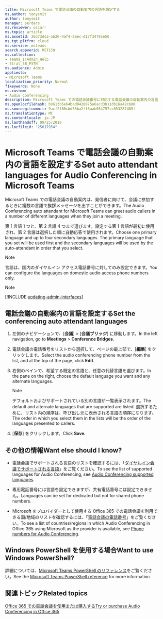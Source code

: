 ```yaml
---
title: Microsoft Teams で電話会議の自動案内の言語を設定する
ms.author: tonysmit
author: tonysmit
manager: serdars
ms.reviewer: oscarr
ms.topic: article
ms.assetid: 26d73dda-ab26-4af4-8aec-d17f3479ae50
ms.tgt.pltfrm: cloud
ms.service: msteams
search.appverid: MET150
ms.collection:
- Teams_ITAdmin_Help
- Strat_SB_PSTN
ms.audience: Admin
appliesto:
- Microsoft Teams
localization_priority: Normal
f1keywords: None
ms.custom:
- Audio Conferencing
description: Microsoft Teams での電話会議番号に対応する電話会議の自動案内の言語を選択する方法を確認します。
ms.openlocfilehash: b9613b5e64bad0428975a6acd3b11db16a42c680
ms.sourcegitcommit: 9acf2f80cbd55ba2ff6aab034757cc053287485f
ms.translationtype: MT
ms.contentlocale: ja-JP
ms.lasthandoff: 09/25/2018
ms.locfileid: "25017954"
---
```

# <a name="set-auto-attendant-languages-for-audio-conferencing-in-microsoft-teams"></a><span data-ttu-id="350c2-103">Microsoft Teams で電話会議の自動案内の言語を設定する</span><span class="sxs-lookup"><span data-stu-id="350c2-103">Set auto attendant languages for Audio Conferencing in Microsoft Teams</span></span>

<span data-ttu-id="350c2-104">Microsoft Teams での電話会議の自動案内は、発信者に向けて、会議に参加するときに複数の言語で挨拶メッセージを出すことができます。</span><span class="sxs-lookup"><span data-stu-id="350c2-104">The Audio Conferencing auto attendant for Microsoft Teams can greet audio callers in a number of different languages when they join a meeting.</span></span>
  
<span data-ttu-id="350c2-p101">第 1 言語 1 つと、第 2 言語 4 つまで選びます。設定する第 1 言語が最初に使用され、第 2 言語は選択した順に自動応答で使用されます。</span><span class="sxs-lookup"><span data-stu-id="350c2-p101">Choose one primary language and up to four secondary languages. The primary language that you set will be used first and the secondary languages will be used by the auto-attendant in order that you select.</span></span> 
  
> [!NOTE]
>  <span data-ttu-id="350c2-107">言語は、国内のダイヤルイン アクセス電話番号に対してのみ設定できます。</span><span class="sxs-lookup"><span data-stu-id="350c2-107">You can configure the languages on domestic audio access phone numbers only.</span></span>

> [!NOTE]
> [!INCLUDE [updating-admin-interfaces](includes/updating-admin-interfaces.md)]
  
## <a name="set-the-conferencing-auto-attendant-languages"></a><span data-ttu-id="350c2-108">電話会議の自動案内の言語を設定する</span><span class="sxs-lookup"><span data-stu-id="350c2-108">Set the conferencing auto attendant languages</span></span>

1. <span data-ttu-id="350c2-109">左側のナビゲーションで、[**会議**]  >  [**会議ブリッジ**] に移動します。</span><span class="sxs-lookup"><span data-stu-id="350c2-109">In the left navigation, go to **Meetings** > **Conference Bridges**.</span></span>

2. <span data-ttu-id="350c2-110">電話会議の電話番号をリストから選択して、ページの最上部で、[**編集**] をクリックします。</span><span class="sxs-lookup"><span data-stu-id="350c2-110">Select the audio conferencing phone number from the list, and at the top of the page, click **Edit**.</span></span>

3. <span data-ttu-id="350c2-111">右側のペインで、希望する既定の言語と、任意の代替言語を選びます。</span><span class="sxs-lookup"><span data-stu-id="350c2-111">In the pane on the right, choose the default language you want and any alternate languages.</span></span> 
 
    > [!NOTE]
    > <span data-ttu-id="350c2-112">デフォルトおよびサポートされている別の言語が一覧表示されます。</span><span class="sxs-lookup"><span data-stu-id="350c2-112">The default and alternate languages that are supported are listed.</span></span> <span data-ttu-id="350c2-113">選択するために、リスト内の順序は、呼び出し元に表示される言語の順序になります。</span><span class="sxs-lookup"><span data-stu-id="350c2-113">The order in which you select them in the lists will be the order of the languages presented to callers.</span></span> 

4. <span data-ttu-id="350c2-114">[**保存**] をクリックします。</span><span class="sxs-lookup"><span data-stu-id="350c2-114">Click **Save**.</span></span>

    
## <a name="want-else-should-i-know"></a><span data-ttu-id="350c2-115">その他の情報</span><span class="sxs-lookup"><span data-stu-id="350c2-115">Want else should I know?</span></span>

- <span data-ttu-id="350c2-116">電話会議でサポートされる言語のリストを確認するには、「[ダイヤルイン会議でサポートされる言語](https://docs.microsoft.com/SkypeForBusiness/audio-conferencing-in-office-365/audio-conferencing-supported-languages)」をご覧ください。</span><span class="sxs-lookup"><span data-stu-id="350c2-116">To see the list of supported languages for Audio Conferencing, see [Audio Conferencing supported languages](https://docs.microsoft.com/SkypeForBusiness/audio-conferencing-in-office-365/audio-conferencing-supported-languages).</span></span>
    
- <span data-ttu-id="350c2-117">専用電話番号には言語を設定できますが、共有電話番号には設定できません。</span><span class="sxs-lookup"><span data-stu-id="350c2-117">Languages can be set for dedicated but not for shared phone numbers.</span></span>
    
- <span data-ttu-id="350c2-118">Microsoft をプロバイダーとして使用する Office 365 での電話会議を利用できる国/地域のリストを確認するには、「[電話会議の電話番号](phone-numbers-for-audio-conferencing-in-teams.md)」をご覧ください。</span><span class="sxs-lookup"><span data-stu-id="350c2-118">To see a list of countries/regions in which Audio Conferencing in Office 365 using Microsoft as the provider is available, see [Phone numbers for Audio Conferencing](phone-numbers-for-audio-conferencing-in-teams.md).</span></span>
    
## <a name="want-to-use-windows-powershell"></a><span data-ttu-id="350c2-119">Windows PowerShell を使用する場合</span><span class="sxs-lookup"><span data-stu-id="350c2-119">Want to use Windows PowerShell?</span></span>

<span data-ttu-id="350c2-120">詳細については、[Microsoft Teams PowerShell のリファレンス](https://docs.microsoft.com/powershell/module/teams/?view=teams-ps)をご覧ください。</span><span class="sxs-lookup"><span data-stu-id="350c2-120">See the [Microsoft Teams PowerShell reference](https://docs.microsoft.com/powershell/module/teams/?view=teams-ps) for more information.</span></span>
  
## <a name="related-topics"></a><span data-ttu-id="350c2-121">関連トピック</span><span class="sxs-lookup"><span data-stu-id="350c2-121">Related topics</span></span>

[<span data-ttu-id="350c2-122">Office 365 での電話会議を使用または購入する</span><span class="sxs-lookup"><span data-stu-id="350c2-122">Try or purchase Audio Conferencing in Office 365</span></span>](/SkypeForBusiness/audio-conferencing-in-office-365/try-or-purchase-audio-conferencing-in-office-365)

